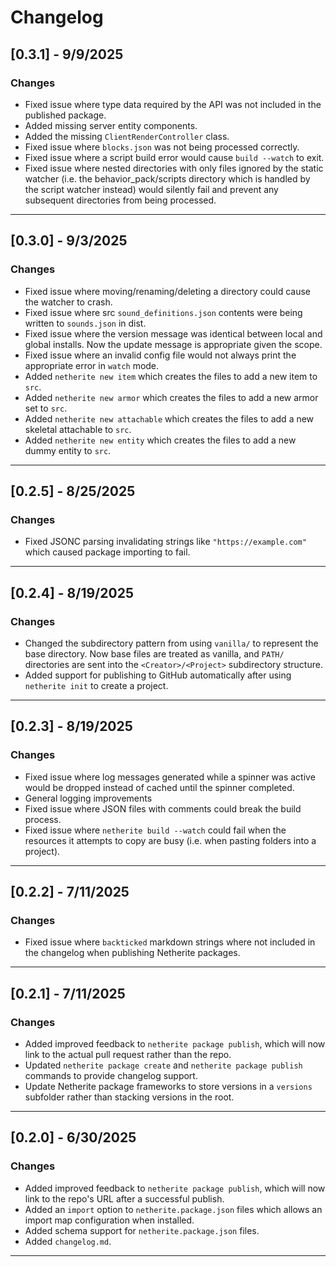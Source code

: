 # Changelog
## [0.3.1] - 9/9/2025
### Changes
- Fixed issue where type data required by the API was not included in the published package.
- Added missing server entity components.
- Added the missing `ClientRenderController` class.
- Fixed issue where `blocks.json` was not being processed correctly.
- Fixed issue where a script build error would cause `build --watch` to exit.
- Fixed issue where nested directories with only files ignored by the static watcher (i.e. the behavior_pack/scripts directory which is handled by the script watcher instead) would silently fail and prevent any subsequent directories from being processed.
---
## [0.3.0] - 9/3/2025
### Changes
- Fixed issue where moving/renaming/deleting a directory could cause the watcher to crash.
- Fixed issue where src `sound_definitions.json` contents were being written to `sounds.json` in dist.
- Fixed issue where the version message was identical between local and global installs. Now the update message is appropriate given the scope.
- Fixed issue where an invalid config file would not always print the appropriate error in `watch` mode.
- Added `netherite new item` which creates the files to add a new item to `src`.
- Added `netherite new armor` which creates the files to add a new armor set to `src`.
- Added `netherite new attachable` which creates the files to add a new skeletal attachable to `src`.
- Added `netherite new entity` which creates the files to add a new dummy entity to `src`.
---
## [0.2.5] - 8/25/2025
### Changes
- Fixed JSONC parsing invalidating strings like `"https://example.com"` which caused package importing to fail.
---
## [0.2.4] - 8/19/2025
### Changes
- Changed the subdirectory pattern from using `vanilla/` to represent the base directory. Now base files are treated as vanilla, and `PATH/` directories are sent into the `<Creator>/<Project>` subdirectory structure.
- Added support for publishing to GitHub automatically after using `netherite init` to create a project.
---
## [0.2.3] - 8/19/2025
### Changes
- Fixed issue where log messages generated while a spinner was active would be dropped instead of cached until the spinner completed.
- General logging improvements
- Fixed issue where JSON files with comments could break the build process.
- Fixed issue where `netherite build --watch` could fail when the resources it attempts to copy are busy (i.e. when pasting folders into a project).
---
## [0.2.2] - 7/11/2025
### Changes
- Fixed issue where `backticked` markdown strings where not included in the changelog when publishing Netherite packages.
---
## [0.2.1] - 7/11/2025
### Changes
- Added improved feedback to `netherite package publish`, which will now link to the actual pull request rather than the repo.
- Updated `netherite package create` and `netherite package publish` commands to provide changelog support.
- Update Netherite package frameworks to store versions in a `versions` subfolder rather than stacking versions in the root.
---
## [0.2.0] - 6/30/2025
### Changes
- Added improved feedback to `netherite package publish`, which will now link to the repo's URL after a successful publish.
- Added an `import` option to `netherite.package.json` files which allows an import map configuration when installed.
- Added schema support for `netherite.package.json` files.
- Added `changelog.md`.
---
